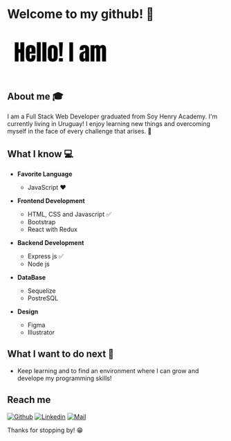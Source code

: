 # Welcome to my github! 👋

<div align="center">
	<img src="GIF.gif">
</div>

## About me :mortar_board:
I am a Full Stack Web Developer graduated from Soy Henry Academy. I'm currently living in Uruguay!
I enjoy learning new things and overcoming myself in the face of every challenge that arises. 🧠

## What I know :computer:
- **Favorite Language**
	- JavaScript ❤️
	
	
- **Frontend Development**
	- HTML, CSS and Javascript :white_check_mark:
	- Bootstrap
	- React with Redux 

- **Backend Development**
	- Express js :white_check_mark:
	- Node js


- **DataBase**
	- Sequelize
	- PostreSQL

- **Design**
	- Figma
	- Illustrator



## What I want to do next :thinking:
- Keep learning and to find an environment where I can grow and develope my programming skills!

## Reach me 
[![Github](https://img.shields.io/github/followers/sarthakbh321?label=Follow&style=social)](https://github.com/FlorFleitas)
[![Linkedin](https://img.shields.io/badge/-Florencia%20Fleitas-blue?style=flat-square&logo=linkedin&logoColor=white&link=https://www.linkedin.com/in/maria-florencia-fleitas/)](https://www.linkedin.com/in/maria-florencia-fleitas/)
[![Mail](https://img.shields.io/badge/-flor1197@hotmail.com-gray?style=flat-square&logo=gmail&logoColor=red&link=https://www.linkedin.com/in/maria-florencia-fleitas/)](mailto:flor1197@hotmail.com)


Thanks for stopping by! 😁
